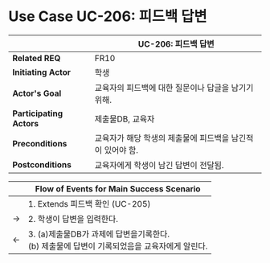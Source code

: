 # Use Case UC-206: 피드백 답변

|                          | UC-206: 피드백 답변                                            |
| ------------------------ | ------------------------------------------------------------ |
| __Related REQ__          | FR10                                          |
| __Initiating Actor__     | 학생                                                   |
| __Actor's Goal__         | 교육자의 피드백에 대한 질문이나 답글을 남기기 위해. |
| __Participating Actors__ | 제출물DB, 교육자                                       |
| __Preconditions__        | 교육자가 해당 학생의 제출물에 피드백을 남긴적이 있어야 함.              |
| __Postconditions__       | 교육자에게 학생이 남긴 답변이 전달됨.            |

|      | Flow of Events for Main Success Scenario                     |
| ---- | ------------------------------------------------------------ |
|    | 1. Extends 피드백 확인 (UC-205)    |
|  ->    | 2. 학생이 답변을 입력한다.  |
| <-   | 3. (a)제출물DB가 과제에 답변을기록한다. <br />(b) 제출물에 답변이 기록되었음을 교육자에게 알린다. |

